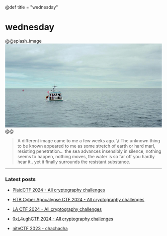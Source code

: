 @def title = "wednesday"

# wednesday

@@splash_image
![Manchester by the Sea](./assets/Manchester_By_The_Sea_018.jpg)
@@

> A different image came to me a few weeks ago. \\\\
> The unknown thing to be known appeared to me as some stretch of earth or hard marl, resisting penetration… the sea advances insensibly in silence, nothing seems to happen, nothing moves, the water is so far off you hardly hear it.. yet it finally surrounds the resistant substance.

---

### Latest posts
- [PlaidCTF 2024 - All cryptography challenges](/ctf/plaid24)

- [HTB Cyber Apocalypse CTF 2024 - All cryptography challenges](/ctf/htbroyale24)

- [LA CTF 2024 - All cryptography challenges](/ctf/lactf24)

- [0xL4ughCTF 2024 - All cryptography challenges](/ctf/0xL4ughCTF2024)

- [niteCTF 2023 - chachacha](/ctf/niteCTF2023)
